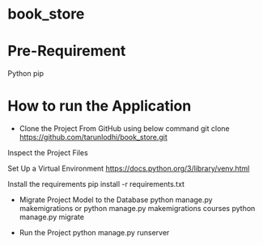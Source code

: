 # book_store

# Pre-Requirement

Python
pip

# How to run the Application

- Clone the Project From GitHub using below command 
git clone https://github.com/tarunlodhi/book_store.git

Inspect the Project Files

Set Up a Virtual Environment https://docs.python.org/3/library/venv.html

Install the requirements pip install -r requirements.txt

- Migrate Project Model to the Database 
python manage.py makemigrations or python manage.py makemigrations courses
python manage.py migrate

- Run the Project 
python manage.py runserver